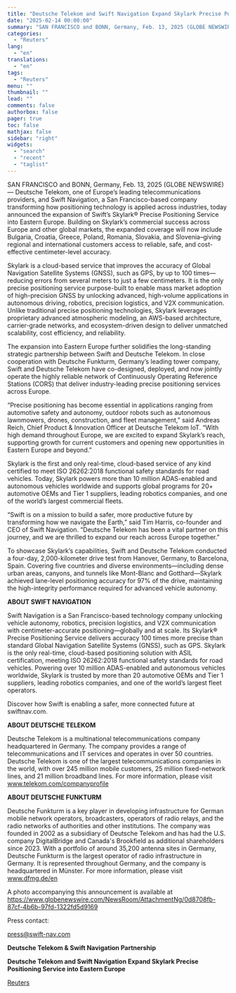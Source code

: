 ```yaml
---
title: "Deutsche Telekom and Swift Navigation Expand Skylark Precise Positioning Service into Eastern Europe"
date: "2025-02-14 00:00:00"
summary: "SAN FRANCISCO and BONN, Germany, Feb. 13, 2025 (GLOBE NEWSWIRE) — Deutsche Telekom, one of Europe’s leading telecommunications providers, and Swift Navigation, a San Francisco-based company transforming how positioning technology is applied across industries, today announced the expansion of Swift’s Skylark® Precise Positioning Service into Eastern Europe. Building on Skylark’s..."
categories:
  - "Reuters"
lang:
  - "en"
translations:
  - "en"
tags:
  - "Reuters"
menu: ""
thumbnail: ""
lead: ""
comments: false
authorbox: false
pager: true
toc: false
mathjax: false
sidebar: "right"
widgets:
  - "search"
  - "recent"
  - "taglist"
---
```


SAN FRANCISCO and BONN, Germany, Feb. 13, 2025 (GLOBE NEWSWIRE) — Deutsche Telekom, one of Europe’s leading telecommunications providers, and Swift Navigation, a San Francisco-based company transforming how positioning technology is applied across industries, today announced the expansion of Swift’s Skylark® Precise Positioning Service into Eastern Europe. Building on Skylark’s commercial success across Europe and other global markets, the expanded coverage will now include Bulgaria, Croatia, Greece, Poland, Romania, Slovakia, and Slovenia–giving regional and international customers access to reliable, safe, and cost-effective centimeter-level accuracy.

Skylark is a cloud-based service that improves the accuracy of Global Navigation Satellite Systems (GNSS), such as GPS, by up to 100 times—reducing errors from several meters to just a few centimeters. It is the only precise positioning service purpose-built to enable mass market adoption of high-precision GNSS by unlocking advanced, high-volume applications in autonomous driving, robotics, precision logistics, and V2X communication. Unlike traditional precise positioning technologies, Skylark leverages proprietary advanced atmospheric modeling, an AWS-based architecture, carrier-grade networks, and ecosystem-driven design to deliver unmatched scalability, cost efficiency, and reliability.

The expansion into Eastern Europe further solidifies the long-standing strategic partnership between Swift and Deutsche Telekom. In close cooperation with Deutsche Funkturm, Germany’s leading tower company, Swift and Deutsche Telekom have co-designed, deployed, and now jointly operate the highly reliable network of Continuously Operating Reference Stations (CORS) that deliver industry-leading precise positioning services across Europe.

“Precise positioning has become essential in applications ranging from automotive safety and autonomy, outdoor robots such as autonomous lawnmowers, drones, construction, and fleet management,” said Andreas Reich, Chief Product & Innovation Officer at Deutsche Telekom IoT. “With high demand throughout Europe, we are excited to expand Skylark’s reach, supporting growth for current customers and opening new opportunities in Eastern Europe and beyond.”

Skylark is the first and only real-time, cloud-based service of any kind certified to meet ISO 26262:2018 functional safety standards for road vehicles. Today, Skylark powers more than 10 million ADAS-enabled and autonomous vehicles worldwide and supports global programs for 20+ automotive OEMs and Tier 1 suppliers, leading robotics companies, and one of the world’s largest commercial fleets.

“Swift is on a mission to build a safer, more productive future by transforming how we navigate the Earth,” said Tim Harris, co-founder and CEO of Swift Navigation. “Deutsche Telekom has been a vital partner on this journey, and we are thrilled to expand our reach across Europe together.”

To showcase Skylark’s capabilities, Swift and Deutsche Telekom conducted a four-day, 2,000-kilometer drive test from Hanover, Germany, to Barcelona, Spain. Covering five countries and diverse environments—including dense urban areas, canyons, and tunnels like Mont-Blanc and Gotthard—Skylark achieved lane-level positioning accuracy for 97% of the drive, maintaining the high-integrity performance required for advanced vehicle autonomy.

**ABOUT SWIFT NAVIGATION**

Swift Navigation is a San Francisco-based technology company unlocking vehicle autonomy, robotics, precision logistics, and V2X communication with centimeter-accurate positioning—globally and at scale. Its Skylark® Precise Positioning Service delivers accuracy 100 times more precise than standard Global Navigation Satellite Systems (GNSS), such as GPS. Skylark is the only real-time, cloud-based positioning solution with ASIL certification, meeting ISO 26262:2018 functional safety standards for road vehicles. Powering over 10 million ADAS-enabled and autonomous vehicles worldwide, Skylark is trusted by more than 20 automotive OEMs and Tier 1 suppliers, leading robotics companies, and one of the world’s largest fleet operators.

Discover how Swift is enabling a safer, more connected future at swiftnav.com.

**ABOUT DEUTSCHE TELEKOM**

Deutsche Telekom is a multinational telecommunications company headquartered in Germany. The company provides a range of telecommunications and IT services and operates in over 50 countries. Deutsche Telekom is one of the largest telecommunications companies in the world, with over 245 million mobile customers, 25 million fixed-network lines, and 21 million broadband lines. For more information, please visit www.telekom.com/companyprofile

**ABOUT DEUTSCHE FUNKTURM**

Deutsche Funkturm is a key player in developing infrastructure for German mobile network operators, broadcasters, operators of radio relays, and the radio networks of authorities and other institutions. The company was founded in 2002 as a subsidiary of Deutsche Telekom and has had the U.S. company DigitalBridge and Canada's Brookfield as additional shareholders since 2023. With a portfolio of around 35,200 antenna sites in Germany, Deutsche Funkturm is the largest operator of radio infrastructure in Germany. It is represented throughout Germany, and the company is headquartered in Münster. For more information, please visit www.dfmg.de/en

A photo accompanying this announcement is available at https://www.globenewswire.com/NewsRoom/AttachmentNg/0d8708fb-87cf-4b6b-97fd-1322fd5d9169

Press contact:

press@swift-nav.com

**Deutsche Telekom & Swift Navigation Partnership**

**Deutsche Telekom and Swift Navigation Expand Skylark Precise Positioning Service into Eastern Europe**

[Reuters](https://www.tradingview.com/news/reuters.com,2025-02-13:newsml_GNX21yRCb:0-deutsche-telekom-and-swift-navigation-expand-skylark-precise-positioning-service-into-eastern-europe/)
